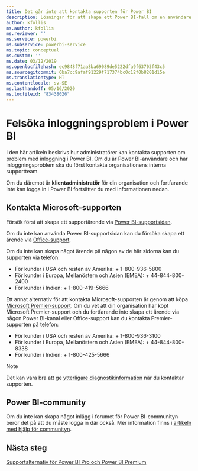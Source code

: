 ```yaml
---
title: Det går inte att kontakta supporten för Power BI
description: Lösningar för att skapa ett Power BI-fall om en användare inte kan logga in
author: kfollis
ms.author: kfollis
ms.reviewer: ''
ms.service: powerbi
ms.subservice: powerbi-service
ms.topic: conceptual
ms.custom: ''
ms.date: 03/12/2019
ms.openlocfilehash: ec9848f71aa8ba69089de5222dfa9f63703f43c5
ms.sourcegitcommit: 6ba7cc9afaf91229f717374bc0c12f0b8201d15e
ms.translationtype: HT
ms.contentlocale: sv-SE
ms.lasthandoff: 05/16/2020
ms.locfileid: "83438026"
---
```

# <a name="troubleshooting-sign-in-issues-for-power-bi"></a>Felsöka inloggningsproblem i Power BI

I den här artikeln beskrivs hur administratörer kan kontakta supporten om problem med inloggning i Power BI. Om du är Power BI-användare och har inloggningsproblem ska du först kontakta organisationens interna supportteam.

Om du däremot är **klientadministratör** för din organisation och fortfarande inte kan logga in i Power BI fortsätter du med informationen nedan.

## <a name="contact-microsoft-support"></a>Kontakta Microsoft-supporten

Försök först att skapa ett supportärende via [Power BI-supportsidan](https://powerbi.microsoft.com/support/).

Om du inte kan använda Power BI-supportsidan kan du försöka skapa ett ärende via [Office-support](https://support.office.com/home/contact).

Om du inte kan skapa något ärende på någon av de här sidorna kan du supporten via telefon:

* För kunder i USA och resten av Amerika: + 1-800-936-5800
* För kunder i Europa, Mellanöstern och Asien (EMEA): + 44-844-800-2400
* För kunder i Indien: + 1-800-419-5666

Ett annat alternativ för att kontakta Microsoft-supporten är genom att köpa [Microsoft Premier-support](https://support.microsoft.com/premier). Om du vet att din organisation har köpt Microsoft Premier-support och du fortfarande inte skapa ett ärende via någon Power BI-kanal eller Office-support kan du kontakta Premier-supporten på telefon:

* För kunder i USA och resten av Amerika: + 1-800-936-3100
* För kunder i Europa, Mellanöstern och Asien (EMEA): + 44-844-800-8338
* För kunder i Indien: + 1-800-425-5666

> [!Note]
> Det kan vara bra att ge [ytterligare diagnostikinformation](service-admin-capturing-additional-diagnostic-information-for-power-bi.md) när du kontaktar supporten.

## <a name="power-bi-community"></a>Power BI-community

Om du inte kan skapa något inlägg i forumet för Power BI-communityn beror det på att du måste logga in där också. Mer information finns i [artikeln med hjälp för communityn](https://community.powerbi.com/t5/Community-Support/ct-p/PBI_CommunitySupport).

## <a name="next-steps"></a>Nästa steg

[Supportalternativ för Power BI Pro och Power BI Premium](service-support-options.md)
